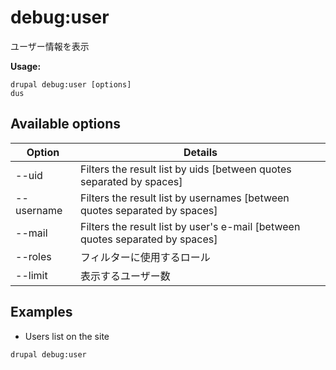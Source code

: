 # debug:user
ユーザー情報を表示

**Usage:**
```
drupal debug:user [options]
dus
```

## Available options
Option | Details
-------|-------------
--uid | Filters the result list by uids [between quotes separated by spaces]
--username | Filters the result list by usernames [between quotes separated by spaces]
--mail | Filters the result list by user's e-mail [between quotes separated by spaces]
--roles | フィルターに使用するロール
--limit | 表示するユーザー数

## Examples
* Users list on the site
```
drupal debug:user
```
